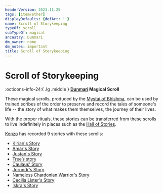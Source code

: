 ```yaml
---
headerVersion: 2023.11.25
tags: [item/other]
displayDefaults: {defArt: ''}
name: Scroll of Storykeeping
typeOf: scroll
subTypeOf: magical
ancestry: Dunmari
dm_owner: none
dm_notes: important
title: Scroll of Storykeeping
---
```

# Scroll of Storykeeping
:octicons-info-24:{ .lg .middle } **[Dunmari](<../../gazetteer/greater-dunmar/realms/dunmar/dunmar.md>) Magical Scroll**  

These magical scrolls, produced by the [Mystai of Bhishma](<../../groups/dunmari-mystery-cults/order-of-the-awakened-soul.md>), can be used by trained scribes of the order to preserve and record the tales of someone's life -- the story of what makes them themselves, the journey of their lives. 

With the proper rituals, these stories can be transferred from these scrolls to live indefinitely in places such as the [Hall of Stories](<../../gazetteer/greater-dunmar/dunmari-basin/hall-of-stories.md>). 


[Kenzo](<../../people/pcs/dunmar-fellowship/kenzo.md>) has recorded 9 stories with these scrolls:
- [Kirian's Story](<../../campaigns/dunmari-frontier/collected-stories/kirian-s-story.md>)
- [Amar's Story](<../../campaigns/dunmari-frontier/collected-stories/amar-s-story.md>)
- [Justan's Story](<../../campaigns/dunmari-frontier/collected-stories/justan-s-story.md>)
- [Tree’s story](<../../campaigns/dunmari-frontier/collected-stories/trees-story.md>)
- [Caulaus' Story](<../../campaigns/dunmari-frontier/collected-stories/caulaus-story.md>)
- [Jorundr's Story](<../../campaigns/dunmari-frontier/collected-stories/jorundr-s-story.md>)
- [Nameless Chardonian Warrior's Story](<../../campaigns/dunmari-frontier/collected-stories/nameless-chardonian-warrior-s-story.md>)
- [Cecilia Lister's Story](<../../campaigns/dunmari-frontier/collected-stories/cecilia-lister-s-story.md>)
- [Iskra's Story](<../../campaigns/dunmari-frontier/collected-stories/iskra-s-story.md>)

